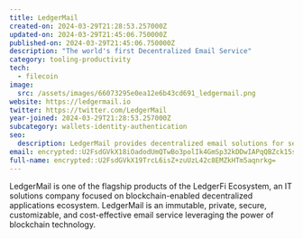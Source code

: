 ```yaml
---
title: LedgerMail
created-on: 2024-03-29T21:28:53.257000Z
updated-on: 2024-03-29T21:45:06.750000Z
published-on: 2024-03-29T21:45:06.750000Z
description: "The world's first Decentralized Email Service"
category: tooling-productivity
tech:
  - filecoin
image:
  src: /assets/images/66073295e0ea12e6b43cd691_ledgermail.png
website: https://ledgermail.io
twitter: https://twitter.com/LedgerMail
year-joined: 2024-03-29T21:28:53.257000Z
subcategory: wallets-identity-authentication
seo:
  description: LedgerMail provides decentralized email solutions for secure communication.
email: encrypted::U2FsdGVkX18iOadodUmQTwBo3polIk4GmSp32kDDwIAPqQBZck15sx89IPPNzH/W
full-name: encrypted::U2FsdGVkX19TrcL6isZ+zuUzL42c8EMZkHTm5aqnrkg=
---
```


LedgerMail is one of the flagship products of the LedgerFi Ecosystem, an IT solutions company focused on blockchain-enabled decentralized applications ecosystem. LedgerMail is an immutable, private, secure, customizable, and cost-effective email service leveraging the power of blockchain technology.
